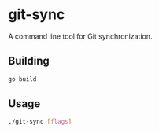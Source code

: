 # git-sync

A command line tool for Git synchronization.

## Building

```bash
go build
```

## Usage

```bash
./git-sync [flags]
``` 